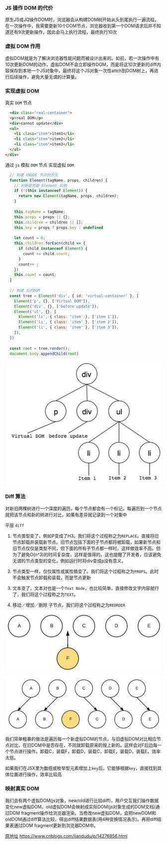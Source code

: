 ### JS 操作 DOM 的代价

原生JS或JQ操作DOM时，浏览器会从构建DOM树开始从头到尾执行一遍流程。在一次操作中，我需要更新10个DOM节点，浏览器收到第一个DOM请求后并不知道还有9次更新操作，因此会马上执行流程，最终执行10次


### 虚拟 DOM 作用

虚拟DOM就是为了解决浏览器性能问题而被设计出来的。如前，若一次操作中有10次更新DOM的动作，虚拟DOM不会立即操作DOM，而是将这10次更新的diff内容保存到本地一个JS对象中，最终将这个JS对象一次性attch到DOM树上，再进行后续操作，避免大量无谓的计算量。

### 实现虚拟 DOM

真实 `DOM` 节点
```html
  <div class="real-container">
  <p>real DOM</p>
  <div>cannot update</div>
  <ul>
    <li class="item">item1</li>
    <li class="item">item2</li>
    <li class="item">item3</li>
  </ul>
</div>
```

通过 `js` 模拟 `DOM` 节点 实现虚拟 `DOM`

```js
  // 构建 VNODE 节点的方法
  function Element(tagName, props, children) {
    // 判断是否是 Element 实例
    if (!(this instanceof Element)) {
      return new Element(tagName, props, children);
    }

    this.tagName = tagName;
    this.props = props || {};
    this.children = children || [];
    this.key = props ? props.key : undefined

    let count = 0;
    this.children.forEacn(child => {
      if (child instanceof Element) {
        count += child.count;
      }
      count++ ;
    })
    this.count = count;
  }

  // 构建 后的DOM
  const tree = Element('div', { id: 'virtual-container' }, [
    Element('p', {}, ['Virtual DOM']),
    Element('div', {}, ['before update']),
    Element('ul', {}, [
      Element('li', { class: 'item' }, ['item 1']),
      Element('li', { class: 'item' }, ['item 2']),
      Element('li', { class: 'item' }, ['item 3']),
    ]),
  ])

  const root = tree.render();
  document.body.appendChild(root)
```

![虚拟 DOM 树](../js/assets/diff.png)


### Diff 算法

对新旧两棵树进行一个深度的遍历，每个节点都会有一个标记。每遍历到一个节点就把该节点和新的树进行对比，如果有差异就记录到一个对象中

平层 `diff`

1. 节点类型变了，例如P变成了H3。我们将这个过程称之为`REPLACE`。直接将旧节点卸载并装载新节点。旧节点包括下面的子节点都将被卸载，如果新节点和旧节点仅仅是类型不同，但下面的所有子节点都一样时，这样做效率不高。但为了避免O(n^3)的时间复杂度，这样是值得的。这也提醒了开发者，应该避免无谓的节点类型的变化，例如运行时将div变成p没有意义。

2. 节点类型一样，仅仅属性或属性值变了。我们将这个过程称之为`PROPS`。此时不会触发节点卸载和装载，而是节点更新

3. 文本变了，文本对也是一个`Text Node`，也比较简单，直接修改文字内容就行了，我们将这个过程称之为`TEXT`。

4. 移动／增加／删除 子节点，我们将这个过程称之为`REORDER`

![例子](../js/assets/diff-2.png)

![粗暴做法](../js/assets/diff-3.png)

 我们简单粗暴的做法是遍历每一个新虚拟DOM的节点，与旧虚拟DOM对比相应节点对比，在旧DOM中是否存在，不同就卸载原来的按上新的。这样会对F后边每一个节点进行操作。卸载C，装载F，卸载D，装载C，卸载E，装载D，装载E。效率太低。

  如果我们在JSX里为数组或枚举型元素增加上`key`后，它能够根据`key`，直接找到具体位置进行操作，效率比较高

### 映射真实 DOM

我们会有两个虚拟DOM(js对象，new/old进行比较diff)，用户交互我们操作数据变化new虚拟DOM，old虚拟DOM会映射成实际DOM(js对象生成的DOM文档)通过DOM fragment操作给浏览器渲染。当修改new虚拟DOM，会把newDOM和oldDOM通过diff算法比较，得出diff结果数据表(用4种变换情况表示)。再把diff结果表通过DOM fragment更新到浏览器DOM中。


[原地址](https://www.jianshu.com/p/af0b398602bc)
https://www.cnblogs.com/liandudu/p/14276856.html